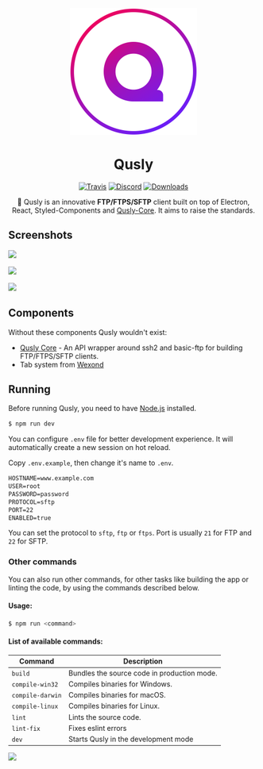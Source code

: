 <div align="center">
  <img src="static/app-icons/icon.png" width="256">
  <h1>Qusly</h1>

[![Travis](https://img.shields.io/travis/qusly/qusly.svg?style=flat-square)](https://travis-ci.com/qusly/qusly)
[![Discord](https://img.shields.io/discord/591624973609730059.svg?style=flat-square)](https://discord.gg/rNyNYFn)
[![Downloads](https://img.shields.io/github/downloads/qusly/qusly/total.svg?style=flat-square)](https://github.com/qusly/qusly/releases)

📁 Qusly is an innovative __FTP/FTPS/SFTP__ client built on top of Electron, React, Styled-Components and <a href="https://www.github.com/xnerhu/qusly-core">Qusly-Core</a>. It aims to raise the standards.

</div>

## Screenshots

![](https://wexond.net/img/qusly/explorer.png)

![](https://wexond.net/img/qusly/explorer.gif)

![](https://wexond.net/img/qusly/dialog.gif)

## Components

Without these components Qusly wouldn't exist:
- [Qusly Core](https://github.com/qusly/qusly-core) - An API wrapper around ssh2 and basic-ftp for building FTP/FTPS/SFTP clients.
- Tab system from [Wexond](https://github.com/wexond/wexond)

## Running

Before running Qusly, you need to have [Node.js](https://nodejs.org) installed.

```bash
$ npm run dev
```

You can configure `.env` file for better development experience. It will automatically create a new session on hot reload.

Copy `.env.example`, then change it's name to `.env`.

```
HOSTNAME=www.example.com
USER=root
PASSWORD=password
PROTOCOL=sftp
PORT=22
ENABLED=true
```

You can set the protocol to `sftp`, `ftp` or `ftps`.
Port is usually `21` for FTP and `22` for SFTP.

### Other commands

You can also run other commands, for other tasks like building the app or linting the code, by using the commands described below.

#### Usage:

```bash
$ npm run <command>
```

#### List of available commands:

| Command          | Description                                 |
| ---------------- | ------------------------------------------- |
| `build`          | Bundles the source code in production mode. |
| `compile-win32`  | Compiles binaries for Windows.              |
| `compile-darwin` | Compiles binaries for macOS.                |
| `compile-linux`  | Compiles binaries for Linux.                |
| `lint`           | Lints the source code.                      |
| `lint-fix`       | Fixes eslint errors                         |
| `dev`            | Starts Qusly in the development mode        |

<a href="https://www.patreon.com/bePatron?u=21429620">
    <img src="https://c5.patreon.com/external/logo/become_a_patron_button@2x.png" width="160">
</a>
